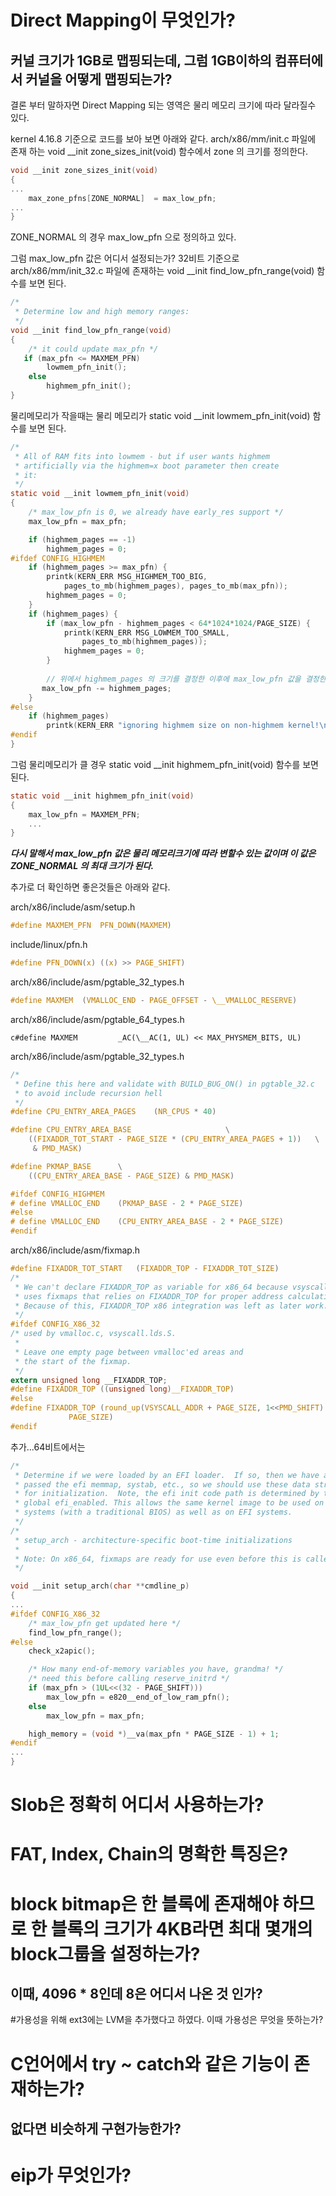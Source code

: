 # Direct Mapping이 무엇인가?
## 커널 크기가 1GB로 맵핑되는데, 그럼 1GB이하의 컴퓨터에서 커널을 어떻게 맵핑되는가?

결론 부터 말하자면 Direct Mapping 되는 영역은 물리 메모리 크기에 따라 달라질수 있다.

kernel 4.16.8 기준으로 코드를 보아 보면 아래와 같다.
arch/x86/mm/init.c 파일에 존재 하는 void \__init zone_sizes_init(void) 함수에서  zone 의 크기를 정의한다.

```c
void __init zone_sizes_init(void)
{
...
    max_zone_pfns[ZONE_NORMAL]  = max_low_pfn;
...
}
```
ZONE_NORMAL 의 경우 max_low_pfn 으로 정의하고 있다.

그럼 max_low_pfn 값은 어디서 설정되는가?
32비트 기준으로 arch/x86/mm/init_32.c 파일에 존재하는 void \__init find_low_pfn_range(void) 함수를 보면 된다.

```c
/*
 * Determine low and high memory ranges:
 */
void __init find_low_pfn_range(void)
{
    /* it could update max_pfn */
   if (max_pfn <= MAXMEM_PFN)
        lowmem_pfn_init();
    else
        highmem_pfn_init();
}
```

물리메모리가 작을때는 물리 메모리가 static void \__init lowmem_pfn_init(void) 함수를 보면 된다.

```c
/*
 * All of RAM fits into lowmem - but if user wants highmem
 * artificially via the highmem=x boot parameter then create
 * it:
 */
static void __init lowmem_pfn_init(void)
{
    /* max_low_pfn is 0, we already have early_res support */
    max_low_pfn = max_pfn;

    if (highmem_pages == -1)
        highmem_pages = 0;
#ifdef CONFIG_HIGHMEM
    if (highmem_pages >= max_pfn) {
        printk(KERN_ERR MSG_HIGHMEM_TOO_BIG,
            pages_to_mb(highmem_pages), pages_to_mb(max_pfn));
        highmem_pages = 0;
    }
    if (highmem_pages) {
        if (max_low_pfn - highmem_pages < 64*1024*1024/PAGE_SIZE) {
            printk(KERN_ERR MSG_LOWMEM_TOO_SMALL,
                pages_to_mb(highmem_pages));
            highmem_pages = 0;
        }
        
        // 위에서 highmem_pages 의 크기를 결정한 이후에 max_low_pfn 값을 결정한다.
       max_low_pfn -= highmem_pages;
    }
#else
    if (highmem_pages)
        printk(KERN_ERR "ignoring highmem size on non-highmem kernel!\n");
#endif
}

```

그럼 물리메모리가 클 경우 static void \__init highmem_pfn_init(void) 함수를 보면 된다.

```c
static void __init highmem_pfn_init(void)
{
    max_low_pfn = MAXMEM_PFN;
    ...
}

```

___다시 말해서 max_low_pfn 값은 물리 메모리크기에 따라 변할수 있는 값이며 이 값은 ZONE_NORMAL 의 최대 크기가 된다.___

추가로 더 확인하면 좋은것들은 아래와 같다.

arch/x86/include/asm/setup.h
```c
#define MAXMEM_PFN	PFN_DOWN(MAXMEM)
```
include/linux/pfn.h
```c
#define PFN_DOWN(x)	((x) >> PAGE_SHIFT)
```
arch/x86/include/asm/pgtable_32_types.h
```c
#define MAXMEM	(VMALLOC_END - PAGE_OFFSET - \__VMALLOC_RESERVE)
```
arch/x86/include/asm/pgtable_64_types.h
```
c#define MAXMEM			_AC(\__AC(1, UL) << MAX_PHYSMEM_BITS, UL)
```
arch/x86/include/asm/pgtable_32_types.h
```c
/*
 * Define this here and validate with BUILD_BUG_ON() in pgtable_32.c
 * to avoid include recursion hell
 */
#define CPU_ENTRY_AREA_PAGES    (NR_CPUS * 40)

#define CPU_ENTRY_AREA_BASE                     \
    ((FIXADDR_TOT_START - PAGE_SIZE * (CPU_ENTRY_AREA_PAGES + 1))   \
     & PMD_MASK)

#define PKMAP_BASE      \
    ((CPU_ENTRY_AREA_BASE - PAGE_SIZE) & PMD_MASK)

#ifdef CONFIG_HIGHMEM
# define VMALLOC_END    (PKMAP_BASE - 2 * PAGE_SIZE)
#else
# define VMALLOC_END    (CPU_ENTRY_AREA_BASE - 2 * PAGE_SIZE)
#endif
```
arch/x86/include/asm/fixmap.h
```c
#define FIXADDR_TOT_START	(FIXADDR_TOP - FIXADDR_TOT_SIZE)
/*
 * We can't declare FIXADDR_TOP as variable for x86_64 because vsyscall
 * uses fixmaps that relies on FIXADDR_TOP for proper address calculation.
 * Because of this, FIXADDR_TOP x86 integration was left as later work.
 */
#ifdef CONFIG_X86_32
/* used by vmalloc.c, vsyscall.lds.S.
 *
 * Leave one empty page between vmalloc'ed areas and
 * the start of the fixmap.
 */
extern unsigned long __FIXADDR_TOP;
#define FIXADDR_TOP ((unsigned long)__FIXADDR_TOP)
#else
#define FIXADDR_TOP (round_up(VSYSCALL_ADDR + PAGE_SIZE, 1<<PMD_SHIFT) - \
             PAGE_SIZE)
#endif
```

추가...64비트에서는 

```c
/*
 * Determine if we were loaded by an EFI loader.  If so, then we have also been
 * passed the efi memmap, systab, etc., so we should use these data structures
 * for initialization.  Note, the efi init code path is determined by the
 * global efi_enabled. This allows the same kernel image to be used on existing
 * systems (with a traditional BIOS) as well as on EFI systems.
 */
/*
 * setup_arch - architecture-specific boot-time initializations
 *
 * Note: On x86_64, fixmaps are ready for use even before this is called.
 */

void __init setup_arch(char **cmdline_p)
{
...
#ifdef CONFIG_X86_32
    /* max_low_pfn get updated here */
    find_low_pfn_range();
#else
    check_x2apic();

    /* How many end-of-memory variables you have, grandma! */
    /* need this before calling reserve_initrd */
    if (max_pfn > (1UL<<(32 - PAGE_SHIFT)))
        max_low_pfn = e820__end_of_low_ram_pfn();
    else
        max_low_pfn = max_pfn;

    high_memory = (void *)__va(max_pfn * PAGE_SIZE - 1) + 1;
#endif
...
}

```
 
# Slob은 정확히 어디서 사용하는가?
 
# FAT, Index, Chain의 명확한 특징은?
 
# block bitmap은 한 블록에 존재해야 하므로 한 블록의 크기가 4KB라면 최대 몇개의 block그룹을 설정하는가?
## 이때, 4096 * 8인데 8은 어디서 나온 것 인가?
 
#가용성을 위해 ext3에는 LVM을 추가했다고 하였다. 이때 가용성은 무엇을 뜻하는가?
 
# C언어에서 try ~ catch와 같은 기능이 존재하는가?
## 없다면 비슷하게 구현가능한가?
 
# eip가 무엇인가?
 
